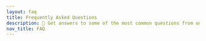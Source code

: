 ```yaml
---
layout: faq
title: Frequently Asked Questions
description: 🙋 Get answers to some of the most common questions from our community!
nav_title: FAQ
---
```

